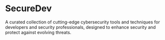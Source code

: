# SecureDev

A curated collection of cutting-edge cybersecurity tools and techniques for developers and security professionals, designed to enhance security and protect against evolving threats.
